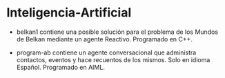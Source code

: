 # Inteligencia-Artificial

- belkan1 contiene una posible solución para el problema de los Mundos de Belkan mediante un agente Reactivo. Programado en C++.

- program-ab contiene un agente conversacional que administra contactos, eventos y hace recuentos de los mismos. Solo en idioma Español. Programado en AIML.
